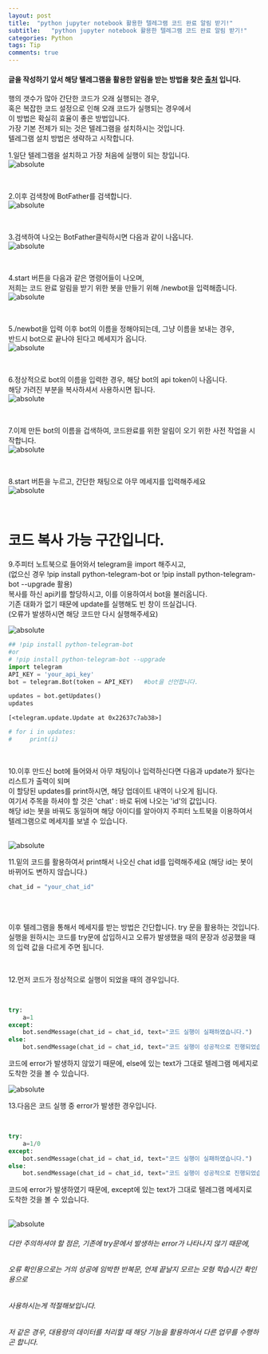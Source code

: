 ```yaml
---
layout: post
title:  "python jupyter notebook 활용한 텔레그램 코드 완료 알림 받기!"
subtitle:   "python jupyter notebook 활용한 텔레그램 코드 완료 알림 받기!"
categories: Python
tags: Tip
comments: true
---
```


#### 글을 작성하기 앞서 해당 텔레그램을 활용한 알림을 받는 방법을 찾은 [출처](https://steemit.com/kr/@sifnax/python-5-telegram-api) 입니다.

행의 갯수가 많아 간단한 코드가 오래 실행되는 경우,
<br/>
혹은 복잡한 코드 설정으로 인해 오래 코드가 실행되는 경우에서
<br/>
이 방법은 확실히 효율이 좋은 방법입니다.
<br/>
가장 기본 전제가 되는 것은 텔레그램을 설치하시는 것입니다.
<br/>
텔레그램 설치 방법은 생략하고 시작합니다.


1.일단 텔레그램을 설치하고 가장 처음에 실행이 되는 창입니다.
<br/>
<img data-action="zoom" src='{{ "/bluemumin.github.io/assets/img/telegram/t1.PNG" | relative_url }}' alt='absolute'>

<br/>

2.이후 검색창에 BotFather를 검색합니다.
<br/>
<img data-action="zoom" src='{{ "/bluemumin.github.io/assets/img/telegram/t2.PNG" | relative_url }}' alt='absolute'>

<br/>

3.검색하여 나오는 BotFather클릭하시면 다음과 같이 나옵니다.
<br/>
<img data-action="zoom" src='{{ "/bluemumin.github.io/assets/img/telegram/t3.PNG" | relative_url }}' alt='absolute'>

<br/>

4.start 버튼을 다음과 같은 명령어들이 나오며,
<br/>
  저희는 코드 완료 알림을 받기 위한 봇을 만들기 위해 /newbot을 입력해줍니다.
<br/>
<img data-action="zoom" src='{{ "/bluemumin.github.io/assets/img/telegram/t4.PNG" | relative_url }}' alt='absolute'>

<br/>

5./newbot을 입력 이후 bot의 이름을 정해야되는데, 그냥 이름을 보내는 경우,
<br/>
   반드시 bot으로 끝나야 된다고 메세지가 옵니다.
<br/>
<img data-action="zoom" src='{{ "/bluemumin.github.io/assets/img/telegram/t5.PNG" | relative_url }}' alt='absolute'>

<br/>

6.정상적으로 bot의 이름을 입력한 경우, 해당 bot의 api token이 나옵니다.
<br/>
  해당 가려진 부분을 복사하셔서 사용하시면 됩니다.
<br/>
<img data-action="zoom" src='{{ "/bluemumin.github.io/assets/img/telegram/t6.PNG" | relative_url }}' alt='absolute'>

<br/>

7.이제 만든 bot의 이름을 겁색하여, 코드완료를 위한 알림이 오기 위한 사전 작업을 시작합니다.
<br/>
<img data-action="zoom" src='{{ "/bluemumin.github.io/assets/img/telegram/t7.PNG" | relative_url }}' alt='absolute'>

<br/>

8.start 버튼을 누르고, 간단한 채팅으로 아무 메세지를 입력해주세요
<br/>
<img data-action="zoom" src='{{ "/bluemumin.github.io/assets/img/telegram/t8.PNG" | relative_url }}' alt='absolute'>

<br/>

# 코드 복사 가능 구간입니다.

9.주피터 노트북으로 들어와서 telegram을 import 해주시고, 
<br/>
(없으신 경우 !pip install python-telegram-bot or !pip install python-telegram-bot --upgrade 활용)
<br/>
  복사를 하신 api키를 할당하시고, 이를 이용하여서 bot을 불러옵니다.
  <br/>
  기존 대화가 없기 때문에 update를 실행해도 빈 창이 뜨실겁니다. 
  <br/>
  (오류가 발생하시면 해당 코드만 다시 실행해주세요)
<br/>

<img data-action="zoom" src='{{ "/bluemumin.github.io/assets/img/telegram/t9.PNG" | relative_url }}' alt='absolute'>

<br/>

```python
## !pip install python-telegram-bot
#or 
# !pip install python-telegram-bot --upgrade
import telegram
API_KEY = 'your_api_key'
bot = telegram.Bot(token = API_KEY)   #bot을 선언합니다.
```


```python
updates = bot.getUpdates()
updates
```




    [<telegram.update.Update at 0x22637c7ab38>]




```python
# for i in updates:
#     print(i)
```

<br/>

10.이후 만드신 bot에 들어와서 아무 채팅이나 입력하신다면 다음과 update가 됬다는 리스트가 출력이 되며
<br/>
   이 할당된 updates를 print하시면, 해당 업데이트 내역이 나오게 됩니다.
<br/>
   여기서 주목을 하셔야 할 것은 'chat' : 바로 뒤에 나오는 'id'의 값입니다.
<br/>
   해당 id는 봇을 바꿔도 동일하며 해당 아이디를 알아야지 주피터 노트북을 이용하여서 
<br/>
   텔레그램으로 메세지를 보낼 수 있습니다.

<br/>

<img data-action="zoom" src='{{ "/bluemumin.github.io/assets/img/telegram/t11.PNG" | relative_url }}' alt='absolute'>

<br/>

11.밑의 코드를 활용하여서 print해서 나오신 chat id를 입력해주세요 (해당 id는 봇이 바뀌어도 변하지 않습니다.)

```python
chat_id = "your_chat_id"
```

<br/><br/>

이후 텔레그램을 통해서 메세지를 받는 방법은 간단합니다. try 문을 활용하는 것입니다.
<br/>
실행을 원하시는 코드를 try문에 삽입하시고 오류가 발생했을 때의 문장과 성공했을 때의 입력 값을 다르게 주면 됩니다.

<br/>


12.먼저 코드가 정상적으로 실행이 되었을 때의 경우입니다.

<br/>

```python
try:
    a=1
except:
    bot.sendMessage(chat_id = chat_id, text="코드 실행이 실패하였습니다.")
else:
    bot.sendMessage(chat_id = chat_id, text="코드 실행이 성공적으로 진행되었습니다.")
```

코드에 error가 발생하지 않았기 때문에, else에  있는 text가 그대로 텔레그램 메세지로 도착한 것을 볼 수 있습니다.

<img data-action="zoom" src='{{ "/bluemumin.github.io/assets/img/telegram/t13.PNG" | relative_url }}' alt='absolute'>

<br/>

13.다음은 코드 실행 중 error가 발생한 경우입니다.

<br/>

```python
try:
    a=1/0
except:
    bot.sendMessage(chat_id = chat_id, text="코드 실행이 실패하였습니다.")
else:
    bot.sendMessage(chat_id = chat_id, text="코드 실행이 성공적으로 진행되었습니다.")
```

코드에 error가 발생하였기 때문에, except에  있는 text가 그대로 텔레그램 메세지로 도착한 것을 볼 수 있습니다.

<br/>

<img data-action="zoom" src='{{ "/bluemumin.github.io/assets/img/telegram/t15.PNG" | relative_url }}' alt='absolute'>

<br/>

###### 다만 주의하셔야 할 점은, 기존에 try문에서 발생하는 error가 나타나지 않기 때문에,
###### 오류 확인용으로는 거의 성공에 임박한 반복문, 언제 끝날지 모르는 모형 학습시간 확인용으로
###### 사용하시는게 적절해보입니다.

###### 저 같은 경우, 대용량의 데이터를 처리할 때 해당 기능을 활용하여서 다른 업무를 수행하곤 합니다.
